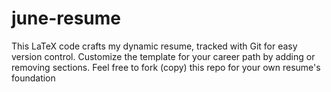 # june-resume
This LaTeX code crafts my dynamic resume, tracked with Git for easy version control.  Customize the template for your career path by adding or removing sections. Feel free to fork (copy) this repo for your own resume's foundation 
